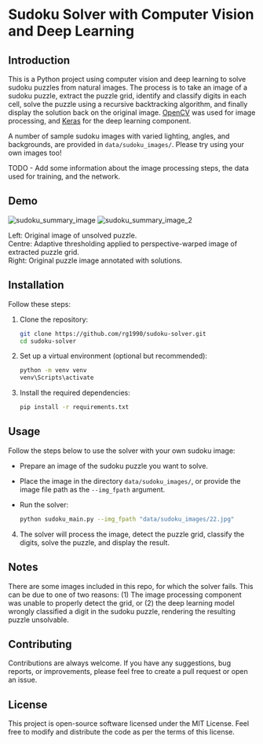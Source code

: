 # Sudoku Solver with Computer Vision and Deep Learning

## Introduction
This is a Python project using computer vision and deep learning to solve sudoku puzzles from natural images. The process is to take an image of a sudoku puzzle, extract the puzzle grid, identify and classify digits in each cell, solve the puzzle using a recursive backtracking algorithm, and finally display the solution back on the original image. [OpenCV](https://opencv.org/) was used for image processing, and [Keras](https://keras.io/) for the deep learning component.

A number of sample sudoku images with varied lighting, angles, and backgrounds, are provided in `data/sudoku_images/`. Please try using your own images too!

TODO - Add some information about the image processing steps, the data used for training, and the network.

## Demo
![sudoku_summary_image](https://github.com/rg1990/cv-sudoku-solver/assets/70291897/41a55344-6e8a-4e85-87bb-e0ea489c56d4)
![sudoku_summary_image_2](https://github.com/rg1990/cv-sudoku-solver/assets/70291897/48479e1b-f320-4c8e-936f-bc319d3956b5)

Left: Original image of unsolved puzzle.<br>
Centre: Adaptive thresholding applied to perspective-warped image of extracted puzzle grid.<br>
Right: Original puzzle image annotated with solutions.


## Installation
Follow these steps:

1. Clone the repository:
   ```bash
   git clone https://github.com/rg1990/sudoku-solver.git
   cd sudoku-solver
2. Set up a virtual environment (optional but recommended):
    ```bash
    python -m venv venv
    venv\Scripts\activate
3. Install the required dependencies:
   ``` bash
   pip install -r requirements.txt

## Usage
Follow the steps below to use the solver with your own sudoku image:
- Prepare an image of the sudoku puzzle you want to solve.
- Place the image in the directory `data/sudoku_images/`, or provide the image file path as the `--img_fpath` argument.
- Run the solver:

  ``` bash
  python sudoku_main.py --img_fpath "data/sudoku_images/22.jpg"

4. The solver will process the image, detect the puzzle grid, classify the digits, solve the puzzle, and display the result.

## Notes
There are some images included in this repo, for which the solver fails. This can be due to one of two reasons: (1) The image processing component was unable to properly detect the grid, or (2) the deep learning model wrongly classified a digit in the sudoku puzzle, rendering the resulting puzzle unsolvable.

## Contributing
Contributions are always welcome. If you have any suggestions, bug reports, or improvements, please feel free to create a pull request or open an issue.

## License
This project is open-source software licensed under the MIT License. Feel free to modify and distribute the code as per the terms of this license.

